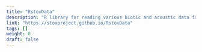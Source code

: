 ```yaml
---
title: "RstoxData"
description: "R library for reading various biotic and acoustic data formats"
link: "https://stoxproject.github.io/RstoxData"
tags: []
weight: 0
draft: false
---
```

